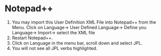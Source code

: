 # Notepad++

1) You may import this User Definition XML File into Notepad++  from the Menu.
   Click on Language-> User Defined Language-> Define you Language-> Import-> select the XML file
2) Restart Notepad++.
3) Click on Language in the menu bar, scroll down and select JPL.
4) You will not see all JPL verbs highlighted.

 

